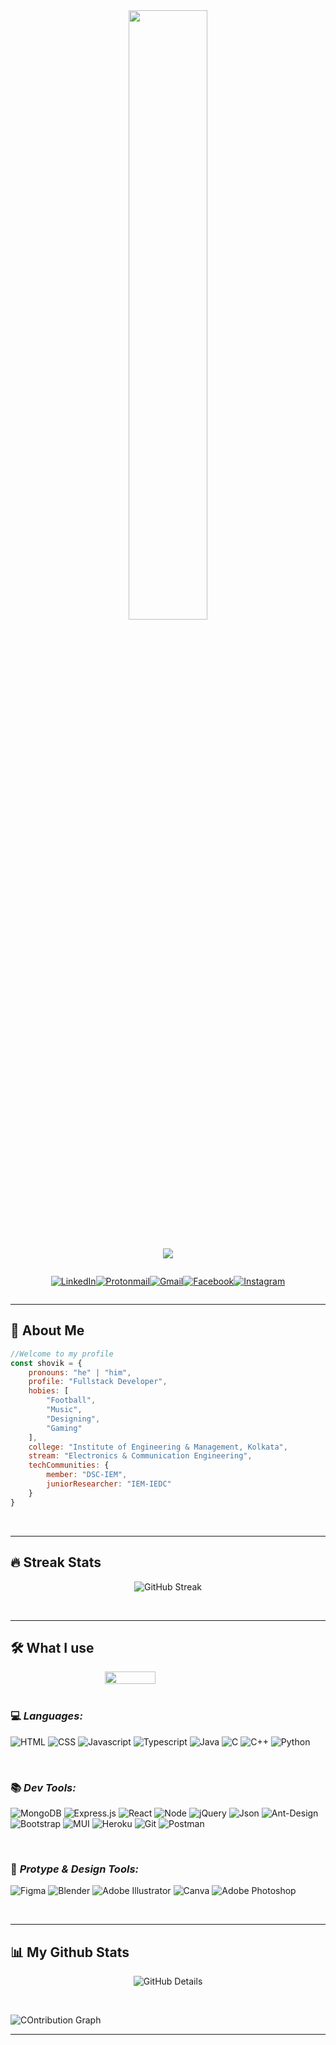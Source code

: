 <div align="center">
<img width="50%" height="auto" src="https://media1.giphy.com/media/l4pMk9IVnv2c8GdJS/giphy.gif?cid=ecf05e47ppf2ezffn3cb8ezj0ycli5r7panjuhowm9h5x0kz&rid=giphy.gif&ct=g"/>
</div>
<br/>
<p align="center">
    <a href="https://github.com/DenverCoder1/readme-typing-svg"><img src="https://readme-typing-svg.herokuapp.com/?lines=Full-Stack%20Web%20Developer;UI%2FUX%20Designer;Always%20learning%20new%20things&font=Fira%20Code&center=true&width=500&height=45&color=FA7D09&vCenter=true&size=30"></a>
</p>

<div style="display:flex; justify-content:center;">
<a href = "https://www.linkedin.com/in/shovik-poddar-65a380191/" target="_blank">

![LinkedIn](https://img.shields.io/badge/linkedin-0077B5.svg?style=for-the-badge&logo=linkedin&logoColor=white)
</a>
<a href = "mailto:ws.shovik@protonmail.com" target="_blank">

![Protonmail](https://img.shields.io/badge/ProtonMail-8B89CC?style=for-the-badge&logo=protonmail&logoColor=white)
</a>
<a href = "mailto:ws.shovik@gmail.com" target="_blank">

![Gmail](https://img.shields.io/badge/Gmail-D14836?style=for-the-badge&logo=gmail&logoColor=white)
</a>
<a href = "https://www.facebook.com/metals.life" target="_blank">

![Facebook](https://img.shields.io/badge/Facebook-1877F2.svg?style=for-the-badge&logo=Facebook&logoColor=white)
</a>
<a href = "https://www.instagram.com/shovikpoddar/" target="_blank">

![Instagram](https://img.shields.io/badge/-instagram-E4405F?style=for-the-badge&logo=instagram&logoColor=white)
</a>
</div>
<hr/>

## **🙋 About Me**

```javascript
//Welcome to my profile
const shovik = {
    pronouns: "he" | "him",
    profile: "Fullstack Developer",
    hobies: [
        "Football",
        "Music",
        "Designing",
        "Gaming"
    ],
    college: "Institute of Engineering & Management, Kolkata",
    stream: "Electronics & Communication Engineering",
    techCommunities: {
        member: "DSC-IEM",
        juniorResearcher: "IEM-IEDC"
    } 
}
```

<br/>
<hr>

## **🔥 Streak Stats**
<div align="center">

![GitHub Streak](https://github-readme-streak-stats.herokuapp.com/?user=ShovikGod&theme=dark&hide_border=true&background=0D1117&stroke=000000&ring=FA7D09&fire=FF4C29&currStreakNum=FA7D09&currStreakLabel=FA7D09&dates=FA7D09&type=svg)
</div>
<br/>
<hr>

## **🛠️ What I use**
<div style="display:flex; justify-content:center;">
<img src="https://media.giphy.com/media/12bVDtXPOzYwda/giphy.gif" width="40%">
</div>
<br/>
<div style="display:flex; flex-direction:column;">
<div>

### **💻 *Languages:***

![HTML](https://img.shields.io/badge/-HTML5-E34F26?style=flat-square&labelColor=black&logo=html5&logoColor=E34F26)
![CSS](https://img.shields.io/badge/-CSS3-1572B6?style=flat-square&labelColor=black&logo=css3&logoColor=1572B6)
![Javascript](https://img.shields.io/badge/-Javascript-F0DB4F?style=flat-square&labelColor=black&logo=javascript&logoColor=F0DB4F)
![Typescript](https://img.shields.io/badge/-Typescript-007acc?style=flat-square&labelColor=black&logo=typescript&logoColor=007acc)
![Java](https://img.shields.io/badge/-Java-ED8B00?style=flat-square&labelColor=black&logo=java&logoColor=ED8B00)
![C](https://img.shields.io/badge/C-00599C?style=flat-square&labelColor=black&logo=c&logoColor=00599C)
![C++](https://img.shields.io/badge/-C%2B%2B-00599C?style=flat-square&logo=c%2B%2B&labelColor=black&logoColor=00599C)
![Python](https://img.shields.io/badge/-Python-3670A0?style=flat-square&labelColor=black&logo=python&logoColor=FFDD54)

</div>
<br/>
<div>

### **📚 *Dev Tools:***

![MongoDB](https://img.shields.io/badge/-MongoDB-4ea94b?style=flat-square&labelColor=black&logo=mongodb&logoColor=4ea94b)
![Express.js](https://img.shields.io/badge/-Express,js-404d59?style=flat-square&labelColor=black&logo=express&logoColor=61DAFB)
![React](https://img.shields.io/badge/-React.js-20232A?style=flat-square&labelColor=black&logo=react&logoColor=61DBFB)
![Node](https://img.shields.io/badge/-Node.js-3C873A?style=flat-square&labelColor=black&logo=node.js&logoColor=3C873A)
![jQuery](https://img.shields.io/badge/-jquery-0769AD?style=flat-square&labelColor=black&logo=jquery&logoColor=0769AD)
![Json](https://img.shields.io/badge/-json-5E5C5C?style=flat-square&labelColor=black&logo=json&logoColor=white)
![Ant-Design](https://img.shields.io/badge/-AntDesign-0170FE?style=flat-square&labelColor=black&logo=ant-design&logoColor=0170FE)
![Bootstrap](https://img.shields.io/badge/-Bootstrap-563D7C?style=flat-square&labelColor=black&logo=bootstrap&logoColor=563D7C)
![MUI](https://img.shields.io/badge/-MaterialUI-007fff?style=flat-square&labelColor=black&logo=mui&logoColor=007fff)
![Heroku](https://img.shields.io/badge/-Heroku-430098?style=flat-square&labelColor=black&logo=heroku&logoColor=430098)
![Git](https://img.shields.io/badge/-git-E44C30?style=flat-square&labelColor=black&logo=git&logoColor=E44C30)
![Postman](https://img.shields.io/badge/-Postman-FF6C37?style=flat-square&labelColor=black&logo=postman&logoColor=FF6C37)

</div>
<br/>
<div>

### **🧶 *Protype & Design Tools:***

![Figma](https://img.shields.io/badge/-Figma-F24E1E?style=flat-square&labelColor=black&logo=figma&logoColor=F24E1E)
![Blender](https://img.shields.io/badge/-Blender-F5792A?style=flat-square&labelColor=black&logo=blender&logoColor=F5792A)
![Adobe Illustrator](https://img.shields.io/badge/-Illustrator-FF9A00?style=flat-square&labelColor=black&logo=adobeillustrator&logoColor=FF9A00)
![Canva](https://img.shields.io/badge/-Canva-00C4CC?style=flat-square&labelColor=black&logo=Canva&logoColor=00C4CC)
![Adobe Photoshop](https://img.shields.io/badge/-Photoshop-31A8FF?style=flat-square&labelColor=black&logo=adobephotoshop&logoColor=31A8FF)

</div>
</div>
<br/>
<hr>

## **📊 My Github Stats**

<div align="center">

![GitHub Details](https://github-readme-stats.vercel.app/api?username=ShovikGod&show_icons=true&count_private=true&theme=dark&hide_border=true&bg_color=0D1117&title_color=FA7D09&icon_color=FF4C29)
</div>
<br/>
<!-- <b>Note:</b> Top languages is only a metric of the languages my public code consists of and doesn't reflect experience or skill level.
<br/> -->

![COntribution Graph](https://activity-graph.herokuapp.com/graph?username=ShovikGod&bg_color=0D1117&color=FA7D09&line=FA7D09&point=FFFFFF&hide_border=true)

<hr>
